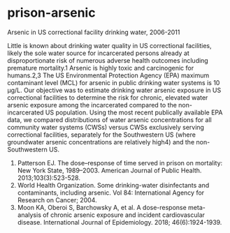 # prison-arsenic
Arsenic in US correctional facility drinking water, 2006-2011

Little is known about drinking water quality in US correctional facilities, likely the sole water source for incarcerated persons already at disproportionate risk of numerous adverse health outcomes including premature mortality.1 Arsenic is highly toxic and carcinogenic for humans.2,3 The US Environmental Protection Agency (EPA) maximum contaminant level (MCL) for arsenic in public drinking water systems is 10 µg/L. Our objective was to estimate drinking water arsenic exposure in US correctional facilities to determine the risk for chronic, elevated water arsenic exposure among the incarcerated compared to the non-incarcerated US population. Using the most recent publically available EPA data, we compared distributions of water arsenic concentrations for all community water systems (CWSs) versus CWSs exclusively serving correctional facilities, separately for the Southwestern US (where groundwater arsenic concentrations are relatively high4) and the non-Southwestern US.



1.	Patterson EJ. The dose–response of time served in prison on mortality: New York State, 1989–2003. American Journal of Public Health. 2013;103(3):523-528.
2.	World Health Organization. Some drinking-water disinfectants and contaminants, including arsenic. Vol 84: International Agency for Research on Cancer; 2004.
3.	Moon KA, Oberoi S, Barchowsky A, et al. A dose-response meta-analysis of chronic arsenic exposure and incident cardiovascular disease. International Journal of Epidemiology. 2018; 46(6):1924-1939.
